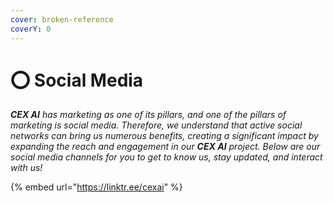 ```yaml
---
cover: broken-reference
coverY: 0
---
```


# ⭕ Social Media

_**CEX AI** has marketing as one of its pillars, and one of the pillars of marketing is social media. Therefore, we understand that active social networks can bring us numerous benefits, creating a significant impact by expanding the reach and engagement in our **CEX AI** project. Below are our social media channels for you to get to know us, stay updated, and interact with us!_

{% embed url="https://linktr.ee/cexai" %}
